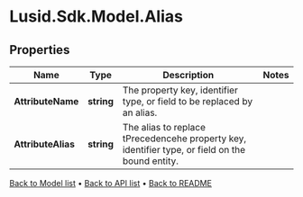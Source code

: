 # Lusid.Sdk.Model.Alias

## Properties

Name | Type | Description | Notes
------------ | ------------- | ------------- | -------------
**AttributeName** | **string** | The property key, identifier type, or field to be replaced by an alias. | 
**AttributeAlias** | **string** | The alias to replace tPrecedencehe property key, identifier type, or field on the bound entity. | 

[Back to Model list](../README.md#documentation-for-models) &#8226; [Back to API list](../README.md#documentation-for-api-endpoints) &#8226; [Back to README](../README.md)

